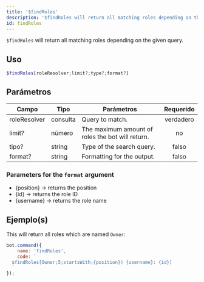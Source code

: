 ```yaml
---
title: '$findRoles'
description: '$findRoles will return all matching roles depending on the given query.'
id: findRoles
---
```


`$findRoles` will return all matching roles depending on the given query.

## Uso

```php
$findRoles[roleResolver;limit?;type?;format?]
```

## Parámetros

| Campo        | Tipo     | Parámetros                                       | Requerido |
| ------------ | -------- | ------------------------------------------------ |:---------:|
| roleResolver | consulta | Query to match.                                  | verdadero |
| limit?       | número   | The maximum amount of roles the bot will return. |    no     |
| tipo?        | string   | Type of the search query.                        |   falso   |
| format?      | string   | Formatting for the output.                       |   falso   |

### Parameters for the `format` argument

* {position} -> returns the position
* {id} -> returns the role ID
* {username} -> returns the role name

## Ejemplo(s)

This will return all roles which are named `Owner`:

```javascript
bot.command({
    name: 'findRoles',
    code: `
  $findRoles[Owner;5;startsWith;{position}) {username}: {id}]
  `
});
```
